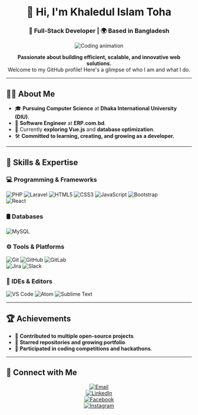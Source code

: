 <div align="center">

# 👋 Hi, I'm Khaledul Islam Toha  
### 🚀 Full-Stack Developer | 🌍 Based in Bangladesh  

![Coding animation](https://user-images.githubusercontent.com/48678280/88862734-4903af80-d201-11ea-968b-9c939d88a37c.gif)

**Passionate about building efficient, scalable, and innovative web solutions.**  
Welcome to my GitHub profile! Here's a glimpse of who I am and what I do.  

---

</div>

## 🧑‍💻 About Me
- 🎓 **Pursuing Computer Science** at **Dhaka International University (DIU)**.  
- 💼 **Software Engineer** at **ERP.com.bd**.  
- 🌱 Currently **exploring Vue.js** and **database optimization**.  
- 🛠️ **Committed to learning, creating, and growing as a developer.**  

---

## 🚀 Skills & Expertise

### 💻 Programming & Frameworks
![PHP](https://img.shields.io/badge/-PHP-777BB4?logo=php&logoColor=white&style=for-the-badge) 
![Laravel](https://img.shields.io/badge/-Laravel-FF2D20?logo=laravel&logoColor=white&style=for-the-badge) 
![HTML5](https://img.shields.io/badge/-HTML5-E34F26?logo=html5&logoColor=white&style=for-the-badge) 
![CSS3](https://img.shields.io/badge/-CSS3-1572B6?logo=css3&logoColor=white&style=for-the-badge) 
![JavaScript](https://img.shields.io/badge/-JavaScript-F7DF1E?logo=javascript&logoColor=black&style=for-the-badge) 
![Bootstrap](https://img.shields.io/badge/-Bootstrap-7952B3?logo=bootstrap&logoColor=white&style=for-the-badge)  
![React](https://img.shields.io/badge/-React-61DAFB?logo=react&logoColor=black&style=for-the-badge)

### 🛢 Databases
![MySQL](https://img.shields.io/badge/-MySQL-4479A1?logo=mysql&logoColor=white&style=for-the-badge)

### ⚙️ Tools & Platforms
![Git](https://img.shields.io/badge/-Git-F05032?logo=git&logoColor=white&style=for-the-badge) 
![GitHub](https://img.shields.io/badge/-GitHub-181717?logo=github&logoColor=white&style=for-the-badge) 
![GitLab](https://img.shields.io/badge/-GitLab-FC6D26?logo=gitlab&logoColor=white&style=for-the-badge)  
![Jira](https://img.shields.io/badge/-Jira-0052CC?logo=jira&logoColor=white&style=for-the-badge) 
![Slack](https://img.shields.io/badge/-Slack-4A154B?logo=slack&logoColor=white&style=for-the-badge)

### 🔧 IDEs & Editors
![VS Code](https://img.shields.io/badge/-VS%20Code-007ACC?logo=visual-studio-code&logoColor=white&style=for-the-badge) 
![Atom](https://img.shields.io/badge/-Atom-66595C?logo=atom&logoColor=white&style=for-the-badge) 
![Sublime Text](https://img.shields.io/badge/-Sublime%20Text-FF9800?logo=sublime-text&logoColor=white&style=for-the-badge)

---

## 🏆 Achievements
- 🥇 **Contributed to multiple open-source projects**.  
- 🌟 **Starred repositories and growing portfolio**.  
- 🏅 **Participated in coding competitions and hackathons**.  

---

## 🤝 Connect with Me  

<div align="center">

[![Email](https://img.shields.io/badge/Email-D14836?style=for-the-badge&logo=gmail&logoColor=white)](mailto:kazitoha03@gmail.com)  
[![LinkedIn](https://img.shields.io/badge/LinkedIn-0077B5?style=for-the-badge&logo=linkedin&logoColor=white)](https://www.linkedin.com/in/khaledul-islam-toha-b23a74222/)  
[![Facebook](https://img.shields.io/badge/Facebook-1877F2?style=for-the-badge&logo=facebook&logoColor=white)](https://facebook.com/your_facebook_profile)  
[![Instagram](https://img.shields.io/badge/Instagram-E4405F?style=for-the-badge&logo=instagram&logoColor=white)](https://instagram.com/your_instagram_profile)  

</div>
